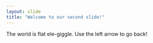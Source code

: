 ```yaml
---
layout: slide
title: "Welcome to our second slide!"
---
```

The world is flat ele-giggle.
Use the left arrow to go back!
